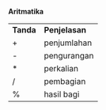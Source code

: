 <b>Aritmatika</b><br>


<table>
<tr>
<td><b>Tanda</b></td>
<td><b>Penjelasan</b></td>

<tr>
<td>+</td>
<td>penjumlahan</td>
</tr>

<tr>
<td>-</td>
<td>pengurangan</td>
</tr>

<tr>
<td>*</td>
<td>perkalian</td>
</tr>

<tr>
<td>/</td>
<td>pembagian</td>
</tr>

<tr>
<td>%</td>
<td>hasil bagi</td>
</tr>

</tr>
</table>


